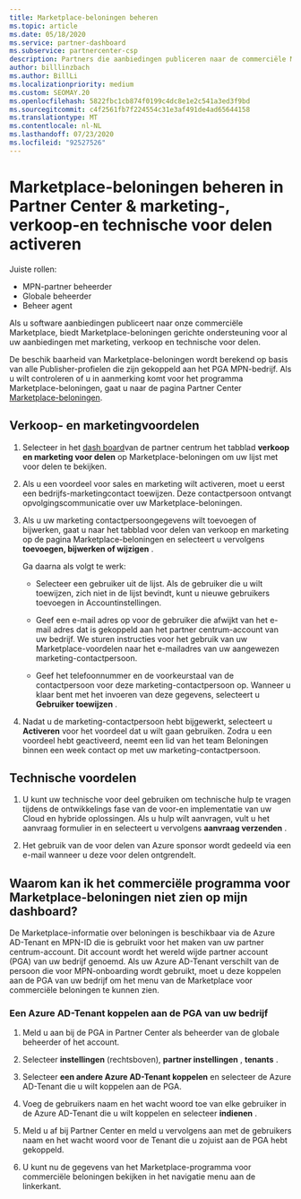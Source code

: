 ```yaml
---
title: Marketplace-beloningen beheren
ms.topic: article
ms.date: 05/18/2020
ms.service: partner-dashboard
ms.subservice: partnercenter-csp
description: Partners die aanbiedingen publiceren naar de commerciële Marketplace, komen in aanmerking voor de voor delen die ondersteuning bieden voor marketing.
author: billlinzbach
ms.author: BillLi
ms.localizationpriority: medium
ms.custom: SEOMAY.20
ms.openlocfilehash: 5822fbc1cb874f0199c4dc8e1e2c541a3ed3f9bd
ms.sourcegitcommit: c4f2561fb7f224554c31e3af491de4ad65644158
ms.translationtype: MT
ms.contentlocale: nl-NL
ms.lasthandoff: 07/23/2020
ms.locfileid: "92527526"
---
```

# <a name="manage-marketplace-rewards-in-partner-center--activate-marketing-sales-and-technical-benefits"></a>Marketplace-beloningen beheren in Partner Center & marketing-, verkoop-en technische voor delen activeren

Juiste rollen:

- MPN-partner beheerder
- Globale beheerder
- Beheer agent

Als u software aanbiedingen publiceert naar onze commerciële Marketplace, biedt Marketplace-beloningen gerichte ondersteuning voor al uw aanbiedingen met marketing, verkoop en technische voor delen.

De beschik baarheid van Marketplace-beloningen wordt berekend op basis van alle Publisher-profielen die zijn gekoppeld aan het PGA MPN-bedrijf. Als u wilt controleren of u in aanmerking komt voor het programma Marketplace-beloningen, gaat u naar de pagina Partner Center [Marketplace-beloningen](https://partner.microsoft.com/dashboard/mpn/program/commercialmarketplace).

## <a name="sales-and-marketing-benefits"></a>Verkoop- en marketingvoordelen

1. Selecteer in het [dash board](https://partner.microsoft.com/dashboard)van de partner centrum het tabblad **verkoop en marketing voor delen** op Marketplace-beloningen om uw lijst met voor delen te bekijken. 

2. Als u een voordeel voor sales en marketing wilt activeren, moet u eerst een bedrijfs-marketingcontact toewijzen. Deze contactpersoon ontvangt opvolgingscommunicatie over uw Marketplace-beloningen.

3. Als u uw marketing contactpersoongegevens wilt toevoegen of bijwerken, gaat u naar het tabblad voor delen van verkoop en marketing op de pagina Marketplace-beloningen en selecteert u vervolgens **toevoegen, bijwerken of wijzigen** . 

   Ga daarna als volgt te werk:

   - Selecteer een gebruiker uit de lijst. Als de gebruiker die u wilt toewijzen, zich niet in de lijst bevindt, kunt u nieuwe gebruikers toevoegen in Accountinstellingen.

   - Geef een e-mail adres op voor de gebruiker die afwijkt van het e-mail adres dat is gekoppeld aan het partner centrum-account van uw bedrijf. We sturen instructies voor het gebruik van uw Marketplace-voordelen naar het e-mailadres van uw aangewezen marketing-contactpersoon.

   - Geef het telefoonnummer en de voorkeurstaal van de contactpersoon voor deze marketing-contactpersoon op. Wanneer u klaar bent met het invoeren van deze gegevens, selecteert u **Gebruiker toewijzen** .

4. Nadat u de marketing-contactpersoon hebt bijgewerkt, selecteert u **Activeren** voor het voordeel dat u wilt gaan gebruiken. Zodra u een voordeel hebt geactiveerd, neemt een lid van het team Beloningen binnen een week contact op met uw marketing-contactpersoon.

## <a name="technical-benefits"></a>Technische voordelen

1. U kunt uw technische voor deel gebruiken om technische hulp te vragen tijdens de ontwikkelings fase van de voor-en implementatie van uw Cloud en hybride oplossingen. Als u hulp wilt aanvragen, vult u het aanvraag formulier in en selecteert u vervolgens **aanvraag verzenden** .

2. Het gebruik van de voor delen van Azure sponsor wordt gedeeld via een e-mail wanneer u deze voor delen ontgrendelt.

## <a name="why-cant-i-see-the-commercial-marketplace-rewards-program-on-my-dashboard"></a>Waarom kan ik het commerciële programma voor Marketplace-beloningen niet zien op mijn dashboard?

De Marketplace-informatie over beloningen is beschikbaar via de Azure AD-Tenant en MPN-ID die is gebruikt voor het maken van uw partner centrum-account. Dit account wordt het wereld wijde partner account (PGA) van uw bedrijf genoemd. Als uw Azure AD-Tenant verschilt van de persoon die voor MPN-onboarding wordt gebruikt, moet u deze koppelen aan de PGA van uw bedrijf om het menu van de Marketplace voor commerciële beloningen te kunnen zien.

### <a name="to-associate-an-azure-ad-tenant-with-the-pga-of-your-company"></a>Een Azure AD-Tenant koppelen aan de PGA van uw bedrijf

1. Meld u aan bij de PGA in Partner Center als beheerder van de globale beheerder of het account.

2. Selecteer **instellingen** (rechtsboven), **partner instellingen** , **tenants** . 

3. Selecteer **een andere Azure AD-Tenant koppelen** en selecteer de Azure AD-Tenant die u wilt koppelen aan de PGA.

4. Voeg de gebruikers naam en het wacht woord toe van elke gebruiker in de Azure AD-Tenant die u wilt koppelen en selecteer **indienen** .

5. Meld u af bij Partner Center en meld u vervolgens aan met de gebruikers naam en het wacht woord voor de Tenant die u zojuist aan de PGA hebt gekoppeld.

6. U kunt nu de gegevens van het Marketplace-programma voor commerciële beloningen bekijken in het navigatie menu aan de linkerkant.

